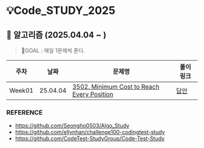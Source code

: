 # 💡Code_STUDY_2025

## 🎇 알고리즘 (2025.04.04 ~ )
>
> 🎯GOAL : 매일 1문제씩 푼다.
>

|          주차          |    날짜      |문제명                                                      |       풀이 링크         |
| --------------- | --------------- | ------------------------------------------------------------ | -------- |
| Week01 | 25.04.04<br /> |[3502. Minimum Cost to Reach Every Position](https://leetcode.com/contest/weekly-contest-443/problems/minimum-cost-to-reach-every-position/) | <a href=".\weekly_leet\443.cpp">답안</a> |

### REFERENCE
- https://github.com/Seongho0503/Algo_Study
- https://github.com/ellynhan/challenge100-codingtest-study
- https://github.com/CodeTest-StudyGroup/Code-Test-Study
